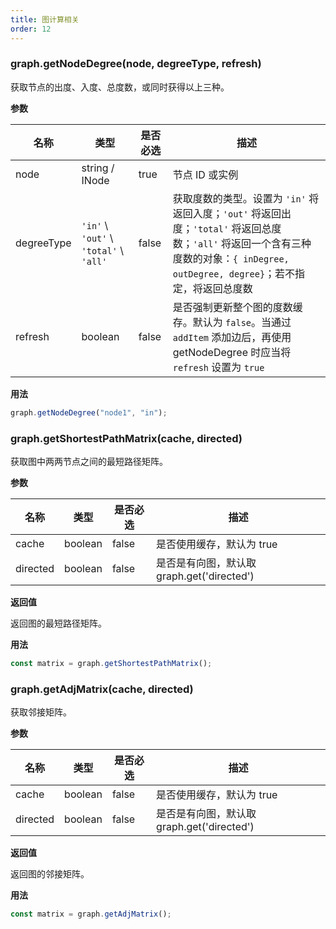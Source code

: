 ```yaml
---
title: 图计算相关
order: 12
---
```


### graph.getNodeDegree(node, degreeType, refresh)

获取节点的出度、入度、总度数，或同时获得以上三种。

**参数**

| 名称       | 类型                                   | 是否必选 | 描述                                                                                                                                                                                 |
| ---------- | -------------------------------------- | -------- | ------------------------------------------------------------------------------------------------------------------------------------------------------------------------------------ |
| node       | string / INode                         | true     | 节点 ID 或实例                                                                                                                                                                       |
| degreeType | `'in'` \ `'out'` \ `'total'` \ `'all'` | false    | 获取度数的类型。设置为 `'in'` 将返回入度；`'out'` 将返回出度；`'total'` 将返回总度数；`'all'` 将返回一个含有三种度数的对象：`{ inDegree, outDegree, degree}`；若不指定，将返回总度数 |
| refresh    | boolean                                | false    | 是否强制更新整个图的度数缓存。默认为 `false`。当通过 `addItem` 添加边后，再使用 getNodeDegree 时应当将 `refresh` 设置为 `true`                                                       |

**用法**

```javascript
graph.getNodeDegree("node1", "in");
```

### graph.getShortestPathMatrix(cache, directed)

获取图中两两节点之间的最短路径矩阵。

**参数**

| 名称     | 类型    | 是否必选 | 描述                                       |
| -------- | ------- | -------- | ------------------------------------------ |
| cache    | boolean | false    | 是否使用缓存，默认为 true                  |
| directed | boolean | false    | 是否是有向图，默认取 graph.get('directed') |

**返回值**

返回图的最短路径矩阵。

**用法**

```javascript
const matrix = graph.getShortestPathMatrix();
```

### graph.getAdjMatrix(cache, directed)

获取邻接矩阵。

**参数**

| 名称     | 类型    | 是否必选 | 描述                                       |
| -------- | ------- | -------- | ------------------------------------------ |
| cache    | boolean | false    | 是否使用缓存，默认为 true                  |
| directed | boolean | false    | 是否是有向图，默认取 graph.get('directed') |

**返回值**

返回图的邻接矩阵。

**用法**

```javascript
const matrix = graph.getAdjMatrix();
```
